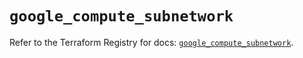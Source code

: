 # `google_compute_subnetwork`

Refer to the Terraform Registry for docs: [`google_compute_subnetwork`](https://registry.terraform.io/providers/hashicorp/google/5.26.0/docs/resources/compute_subnetwork).
